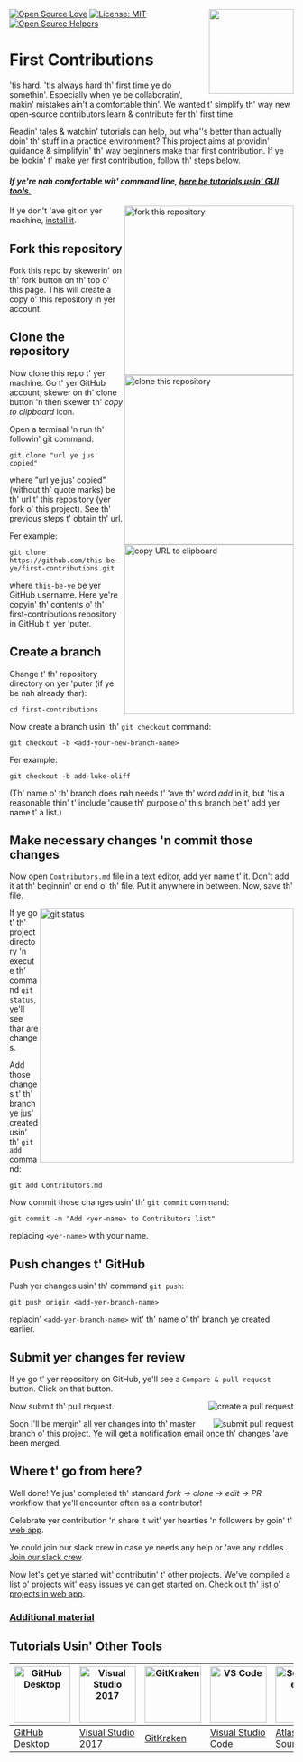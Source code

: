 [![Open Source Love](https://badges.frapsoft.com/os/v1/open-source.svg?v=103)](https://github.com/ellerbrock/open-source-badges/)
[<img align="right" width="150" src="https://firstcontributions.github.io/assets/Readme/join-slack-team.png">](https://join.slack.com/t/firstcontributors/shared_invite/zt-1hg51qkgm-Xc7HxhsiPYNN3ofX2_I8FA)
[![License: MIT](https://img.shields.io/badge/License-MIT-green.svg)](https://opensource.org/licenses/MIT)
[![Open Source Helpers](https://www.codetriage.com/roshanjossey/first-contributions/badges/users.svg)](https://www.codetriage.com/roshanjossey/first-contributions)


# First Contributions

'tis hard. 'tis always hard th' first time ye do somethin'. Especially when ye be collaboratin', makin' mistakes ain't a comfortable thin'. We wanted t' simplify th' way new open-source contributors learn & contribute fer th' first time.

Readin' tales & watchin' tutorials can help, but wha''s better than actually doin' th' stuff in a practice environment? This project aims at providin' guidance & simplifyin' th' way beginners make thar first contribution. If ye be lookin' t' make yer first contribution, follow th' steps below.

#### *If ye're nah comfortable wit' command line, [here be tutorials usin' GUI tools.](#Tutorials-Usin'-Other-Tools)*

<img align="right" width="300" src="https://firstcontributions.github.io/assets/Readme/fork.png" alt="fork this repository" />

If ye don't 'ave git on yer machine, [install it][link-Github_git].

## Fork this repository

Fork this repo by skewerin' on th' fork button on th' top o' this page.
This will create a copy o' this repository in yer account.

## Clone the repository

<img align="right" width="300" src="https://firstcontributions.github.io/assets/Readme/clone.png" alt="clone this repository" />

Now clone this repo t' yer machine. Go t' yer GitHub account, skewer on th' clone button 'n then skewer th' *copy to clipboard* icon.

Open a terminal 'n run th' followin' git command:

```
git clone "url ye jus' copied"
```

where "url ye jus' copied" (without th' quote marks) be th' url t' this repository (yer fork o' this project). See th' previous steps t' obtain th' url.

<img align="right" width="300" src="https://firstcontributions.github.io/assets/Readme/copy-to-clipboard.png" alt="copy URL to clipboard" />

Fer example:

```
git clone https://github.com/this-be-ye/first-contributions.git
```

where `this-be-ye` be yer GitHub username. Here ye're copyin' th' contents o' th' first-contributions repository in GitHub t' yer 'puter.

## Create a branch

Change t' th' repository directory on yer 'puter (if ye be nah already thar):

```
cd first-contributions
```

Now create a branch usin' th' `git checkout` command:

```
git checkout -b <add-your-new-branch-name>
```

Fer example:

```
git checkout -b add-luke-oliff
```

(Th' name o' th' branch does nah needs t' 'ave th' word *add* in it, but 'tis a reasonable thin' t' include 'cause th' purpose o' this branch be t' add yer name t' a list.)

## Make necessary changes 'n commit those changes

Now open `Contributors.md` file in a text editor, add yer name t' it. Don't add it at th' beginnin' or end o' th' file. Put it anywhere in between. Now, save th' file.

<img align="right" width="450" src="https://firstcontributions.github.io/assets/Readme/git-status.png" alt="git status" />

If ye go t' th' project directory 'n execute th' command `git status`, ye'll see thar are changes.

Add those changes t' th' branch ye jus' created usin' th' `git add` command:

```
git add Contributors.md
```

Now commit those changes usin' th' `git commit` command:

```
git commit -m "Add <yer-name> to Contributors list"
```

replacing `<yer-name>` with your name.

## Push changes t' GitHub

Push yer changes usin' th' command `git push`:

```
git push origin <add-yer-branch-name>
```

replacin' `<add-yer-branch-name>` wit' th' name o' th' branch ye created earlier.

## Submit yer changes fer review

If ye go t' yer repository on GitHub, ye'll see a  `Compare & pull request` button.  Click on that button.

<img style="float: right;" src="https://firstcontributions.github.io/assets/Readme/compare-and-pull.png" alt="create a pull request" />

Now submit th' pull request.

<img style="float: right;" src="https://firstcontributions.github.io/assets/Readme/submit-pull-request.png" alt="submit pull request" />

Soon I'll be mergin' all yer changes into th' master branch o' this project. Ye will get a notification email once th' changes 'ave been merged.

## Where t' go from here?

Well done! Ye jus' completed th' standard _fork -> clone -> edit -> PR_ workflow that ye'll encounter often as a contributor!

Celebrate yer contribution 'n share it wit' yer hearties 'n followers by goin' t' [web app](https://firstcontributions.github.io/#social-share).

Ye could join our slack crew in case ye needs any help or 'ave any riddles. [Join our slack crew](https://join.slack.com/t/firstcontributors/shared_invite/zt-1hg51qkgm-Xc7HxhsiPYNN3ofX2_I8FA).

Now let's get ye started wit' contributin' t' other projects. We've compiled a list o' projects wit' easy issues ye can get started on. Check out [th' list o' projects in web app](https://firstcontributions.github.io/#project-list).

### [Additional material](../additional-material/git_workflow_scenarios/additional-material.md)

## Tutorials Usin' Other Tools

| <a href="../gui-tool-tutorials/github-desktop-tutorial.md"><img alt="GitHub Desktop" src="https://desktop.github.com/images/desktop-icon.svg" width="100"></a> | <a href="../gui-tool-tutorials/github-windows-vs2017-tutorial.md"><img alt="Visual Studio 2017" src="https://upload.wikimedia.org/wikipedia/commons/c/cd/Visual_Studio_2017_Logo.svg" width="100"></a> | <a href="../gui-tool-tutorials/gitkraken-tutorial.md"><img alt="GitKraken" src="https://firstcontributions.github.io/assets/gui-tool-tutorials/gitkraken-tutorial/gk-icon.png" width="100"></a> | <a href="../gui-tool-tutorials/github-windows-vs-code-tutorial.md"><img alt="VS Code" src="https://upload.wikimedia.org/wikipedia/commons/2/2d/Visual_Studio_Code_1.18_icon.svg" width=100></a> | <a href="../gui-tool-tutorials/sourcetree-macos-tutorial.md"><img alt="Sourcetree App" src="https://wac-cdn.atlassian.com/dam/jcr:81b15cde-be2e-4f4a-8af7-9436f4a1b431/Sourcetree-icon-blue.svg" width=100></a> | <a href="../gui-tool-tutorials/github-windows-intellij-tutorial.md"><img alt="IntelliJ IDEA" src="https://upload.wikimedia.org/wikipedia/commons/thumb/9/9c/IntelliJ_IDEA_Icon.svg/512px-IntelliJ_IDEA_Icon.svg.png" width=100></a> |
| --- | --- | --- | --- | --- | --- |
| [GitHub Desktop](../gui-tool-tutorials/github-desktop-tutorial.md) | [Visual Studio 2017](../gui-tool-tutorials/github-windows-vs2017-tutorial.md) | [GitKraken](../gui-tool-tutorials/gitkraken-tutorial.md) | [Visual Studio Code](../gui-tool-tutorials/github-windows-vs-code-tutorial.md) | [Atlassian Sourcetree](../gui-tool-tutorials/sourcetree-macos-tutorial.md) | [IntelliJ IDEA](../gui-tool-tutorials/github-windows-intellij-tutorial.md) |


[link-Github_git]: https://help.github.com/articles/set-up-git/